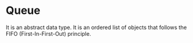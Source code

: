 # Queue

It is an abstract data type. It is an ordered list of objects that follows the FIFO (First-In-First-Out) principle.
